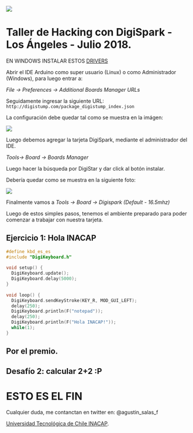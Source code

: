 
![](http://cms-site.inacap.cl/Assets/portal/img/logo-negro.png)

# Taller de Hacking con DigiSpark - Los Ángeles - Julio 2018. 

EN WINDOWS INSTALAR ESTOS [DRIVERS](https://github.com/digistump/DigistumpArduino/raw/master/tools/micronucleus-2.0a4-win.zip)

Abrir el IDE Arduino como super usuario (Linux) o como Administrador (Windows), para luego entrar a:

*File -> Preferences -> Additional Boards Manager URLs*

Seguidamente ingresar la siguiente URL: `http://digistump.com/package_digistump_index.json`

La configuración debe quedar tal como se muestra en la imágen:

![](https://github.com/academiasIT/ciberseguridad/blob/master/LosAngeles/img/ide.jpg)

Luego debemos agregar la tarjeta DigiSpark, mediante el administrador del IDE.

*Tools-> Board -> Boards Manager*

Luego hacer la búsqueda por DigiStar y dar click al botón instalar.

Debería quedar como se muestra en la siguiente foto:

![](https://github.com/academiasIT/ciberseguridad/blob/master/LosAngeles/img/DigiStump%20AVR.png)

Finalmente vamos a *Tools -> Board -> Digispark (Default - 16.5mhz)*

Luego de estos simples pasos, tenemos el ambiente preparado para poder comenzar a trabajar con nuestra tarjeta.

## Ejercicio 1: Hola INACAP

```C
#define kbd_es_es
#include "DigiKeyboard.h"
 
void setup() {
  DigiKeyboard.update();
  DigiKeyboard.delay(5000);
}
 
void loop() {
  DigiKeyboard.sendKeyStroke(KEY_R, MOD_GUI_LEFT);
  delay(250);
  DigiKeyboard.println(F("notepad"));
  delay(250);
  DigiKeyboard.println(F("Hola INACAP!"));
  while(1);
}
```

## Por el premio.
## Desafío 2: calcular 2+2 :P


# ESTO ES EL FIN

Cualquier duda, me contanctan en twitter en: @agustin_salas_f

[Universidad Tecnológica de Chile INACAP](http://www.inacap.cl).
